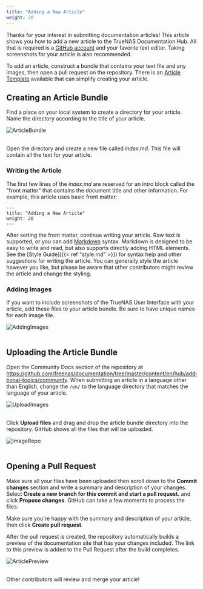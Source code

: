 ```yaml
---
title: "Adding a New Article"
weight: 20
---
```


Thanks for your interest in submitting documentation articles!
This article shows you how to add a new article to the TrueNAS Documentation Hub.
All that is required is a [GitHub account](https://github.com) and your favorite text editor.
Taking screenshots for your article is also recommended.

To add an article, construct a bundle that contains your text file and any images, then open a pull request on the repository.
There is an [Article Template](/hub/contributing/template/) available that can simplify creating your article.

## Creating an Article Bundle

Find a place on your local system to create a directory for your article.
Name the directory according to the title of your article.

![ArticleBundle](/images/Contribute/HugoNewArticleBundle.png "Creating an Article Bundle")
<br><br>

Open the directory and create a new file called *index.md*.
This file will contain all the text for your article.

### Writing the Article

The first few lines of the *index.md* are reserved for an intro block called the "front matter" that contains the document title and other information.
For example, this article uses basic front matter:

```
---
title: "Adding a New Article"
weight: 20
---
```

After setting the front matter, continue writing your article.
Raw text is supported, or you can add [Markdown](https://daringfireball.net/projects/markdown/) syntax.
Markdown is designed to be easy to write and read, but also supports directly adding HTML elements.
See the [Style Guide]({{< ref "style.md" >}}) for syntax help and other suggestions for writing the article.
You can generally style the article however you like, but please be aware that other contributors might review the article and change the styling.

### Adding Images

If you want to include screenshots of the TrueNAS User Interface with your article, add these files to your article bundle.
Be sure to have unique names for each image file.

![AddingImages](/images/Contribute/HugoArticleBundle.png "Adding Images")
<br><br>

## Uploading the Article Bundle

Open the Community Docs section of the repository at https://github.com/freenas/documentation/tree/master/content/en/hub/additional-topics/community.
When submitting an article in a language other than English, change the `/en/` to the language directory that matches the language of your article.

![UploadImages](/images/Contribute/UploadingNewArticleBundle.png "Uploading Images")
<br><br>

Click **Upload files** and drag and drop the article bundle directory into the repository.
GitHub shows all the files that will be uploaded.

![ImageRepo](/images/Contribute/AddNewArticlePhotoRepo.png "Adding Images Repo")
<br><br>

## Opening a Pull Request

Make sure all your files have been uploaded then scroll down to the **Commit changes** section and write a summary and description of your changes.
Select **Create a new branch for this commit and start a pull request.** and click **Propose changes**.
GitHub can take a few moments to process the files.

Make sure you're happy with the summary and description of your article, then click **Create pull request**.

After the pull request is created, the repository automatically builds a preview of the documentation site that has your changes included.
The link to this preview is added to the Pull Request after the build completes.

![ArticlePreview](/images/Contribute/NewArticlePreview.png "Article Preview")
<br><br>

Other contributors will review and merge your article!
